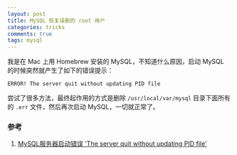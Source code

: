 ```yaml
---
layout: post
title: MySQL 恢复误删的 root 用户
categories: tricks
comments: true
tags: mysql
---
```


我是在 Mac 上用 Homebrew 安装的 MySQL，不知道什么原因，启动 MySQL 的时候突然就产生了如下的错误提示：

```
ERROR! The server quit without updating PID file
```

尝试了很多方法，最终起作用的方式是删除 `/usr/local/var/mysql` 目录下面所有的 `.err` 文件，然后再次启动 MySQL，一切就正常了。

### 参考
1. [MySQL服务器启动错误 'The server quit without updating PID file'](http://pein0119.github.io/2015/03/25/MySQL%E6%9C%8D%E5%8A%A1%E5%99%A8%E5%90%AF%E5%8A%A8%E9%94%99%E8%AF%AF-The-server-quit-without-updating-PID-file/)
